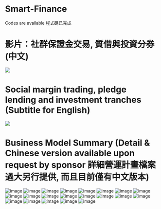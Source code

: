 # Smart-Finance
Codes are available 程式碼已完成
# 影片：社群保證金交易, 質借與投資分券(中文)
[![](http://img.youtube.com/vi/v4LLT9rDiuA/0.jpg)](http://www.youtube.com/watch?v=v4LLT9rDiuA "Margin Trading & Pledge Lending")
# Social margin trading, pledge lending and investment tranches (Subtitle for English)
[![](http://img.youtube.com/vi/v4LLT9rDiuA/0.jpg)](http://www.youtube.com/watch?v=ZifyoLsVPvw "Margin& pledge")
# Business Model Summary (Detail & Chinese version available upon request by sponsor 詳細營運計畫檔案過大另行提供, 而且目前僅有中文版本)
![image](/images/投影片01.jpg)
![image](/images/投影片02.jpg)
![image](/images/投影片03.jpg)
![image](/images/投影片04.jpg)
![image](/images/投影片05.jpg)
![image](/images/投影片06.jpg)
![image](/images/投影片07.jpg)
![image](/images/投影片08.jpg)
![image](/images/投影片09.jpg)
![image](/images/投影片10.jpg)
![image](/images/投影片11.jpg)
![image](/images/投影片12.jpg)
![image](/images/投影片13.jpg)
![image](/images/投影片14.jpg)
![image](/images/投影片15.jpg)
![image](/images/投影片16.jpg)
![image](/images/投影片17.jpg)
![image](/images/投影片18.jpg)
![image](/images/投影片19.jpg)
![image](/images/投影片20.jpg)
![image](/images/投影片21.jpg)
